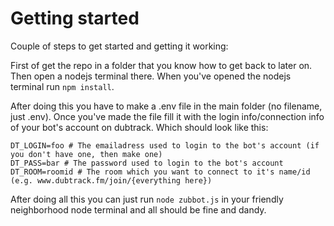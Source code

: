 # Getting started
Couple of steps to get started and getting it working:

First of get the repo in a folder that you know how to get back to later on. Then open a nodejs terminal there.
When you've opened the nodejs terminal run ```npm install```.

After doing this you have to make a .env file in the main folder (no filename, just .env).
Once you've made the file fill it with the login info/connection info of your bot's account on dubtrack. Which should look like this:
```
DT_LOGIN=foo # The emailadress used to login to the bot's account (if you don't have one, then make one)
DT_PASS=bar # The password used to login to the bot's account
DT_ROOM=roomid # The room which you want to connect to it's name/id (e.g. www.dubtrack.fm/join/{everything here})
```

After doing all this you can just run ```node zubbot.js``` in your friendly neighborhood node terminal and all should be fine and dandy.

